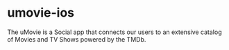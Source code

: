 # umovie-ios
The uMovie is a Social app that connects our users to an extensive catalog of Movies and TV Shows powered by the TMDb.
